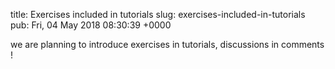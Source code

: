 title: Exercises included in tutorials
slug: exercises-included-in-tutorials
pub: Fri, 04 May 2018 08:30:39 +0000

we are planning to introduce exercises in tutorials, discussions in comments !

